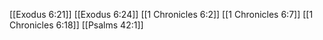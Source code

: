 [[Exodus 6:21]]
[[Exodus 6:24]]
[[1 Chronicles 6:2]]
[[1 Chronicles 6:7]]
[[1 Chronicles 6:18]]
[[Psalms 42:1]]
